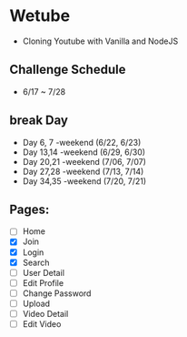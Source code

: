 # Wetube

- Cloning Youtube with Vanilla and NodeJS

## Challenge Schedule

- 6/17 ~ 7/28

## break Day

- Day 6, 7 -weekend (6/22, 6/23)
- Day 13,14 -weekend (6/29, 6/30)
- Day 20,21 -weekend (7/06, 7/07)
- Day 27,28 -weekend (7/13, 7/14)
- Day 34,35 -weekend (7/20, 7/21)

## Pages:

- [ ] Home
- [x] Join
- [x] Login
- [x] Search
- [ ] User Detail
- [ ] Edit Profile
- [ ] Change Password
- [ ] Upload
- [ ] Video Detail
- [ ] Edit Video
